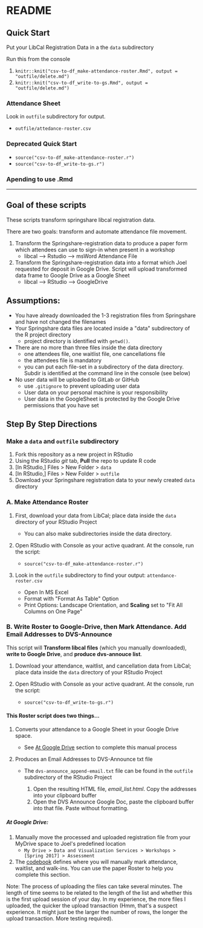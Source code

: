 # README


## Quick Start

Put your LibCal Registration Data in a the `data` subdirectory

Run this from the console
1. `knitr::knit("csv-to-df_make-attendance-roster.Rmd", output = "outfile/delete.md")`
1. `knitr::knit("csv-to-df_write-to-gs.Rmd", output = "outfile/delete.md")`


### Attendance Sheet

Look in `outfile` subdirectory for output.

- `outfile/attedance-roster.csv`

### Deprecated Quick Start

- `source("csv-to-df_make-attendance-roster.r")`
- `source("csv-to-df_write-to-gs.r")`

### Apending to use .Rmd

---

## Goal of these scripts

These scripts transform springshare libcal registration data.

There are two goals: transform and automate attendance file movement.

1. Transform the Springshare-registration data to produce a paper form which attendees can use to sign-in when present in a workshop
    - libcal --> Rstudio --> msWord Attendance File
2. Transform the Springshare-registration data into a format which Joel requested for deposit in Google Drive.  Script will upload transformed data frame to Google Drive as a Google Sheet
    - libcal --> RStudio --> GoogleDrive

## Assumptions:

- You have already downloaded the 1-3 registration files from Springshare and have not changed the filenames
- Your Springshare data files are located inside a "data" subdirectory of the R project directory
    - project directory is identified with `getwd()`.  
- There are no more than three files inside the data directory
    - one attendees file, one waitlist file, one cancellations file
    - the attendees file is mandatory
    - you can put each file-set in a subdirectory of the data directory.  Subdir is identified at the command line in the console (see below)
- No user data will be uploaded to GitLab or GitHub
    - use `.gitignore` to prevent uploading user data
    - User data on your personal machine is your responsibility
    - User data in the GoogleSheet is protected by the Google Drive permissions that you have set


## Step By Step Directions

### Make a `data` and `outfile` subdirectory 

1. Fork this repository as a new project in RStudio
1. Using the RStudio *git* tab, **Pull** the repo to update R code
1. [In RStudio,] Files > New Folder > `data`
1. [In RStudio,] Files > New Folder > `outfile`
1. Download your Springshare registration data to your newly created `data` directory

### A. Make Attendance Roster

1. First, download your data from LibCal; place data inside the `data` directory of your RStudio Project 
    
    - You can also make subdirectories inside the data directory.
        
1. Open RStudio with Console as your active quadrant.  At the console, run the script:

    - `source("csv-to-df_make-attendance-roster.r")`
    
1. Look in the `outfile` subdirectory to find your output:  `attendance-roster.csv`

    - Open In MS Excel
    - Format with "Format As Table" Option
    - Print Options:  Landscape Orientation, and **Scaling** set to "Fit All Columns on One Page"

### B. Write Roster to Google-Drive, then Mark Attendance.  Add Email Addresses to DVS-Announce

This script will **Transform libcal files** (which you manually downloaded), **write to Google Drive**, and **produce dvs-annouce list**.

1. Download your attendance, waitlist, and cancellation data from LibCal; place data inside the `data` directory of your RStudio Project 
        
1. Open RStudio with Console as your active quadrant.  At the console, run the script: 

    - `source("csv-to-df_write-to-gs.r")`



#### This Roster script does two things...

1. Converts your attendance to a Google Sheet in your Google Drive space.  

    - See [At Google Drive](#at-google-drive) section to complete this manual process
        
1. Produces an Email Addresses to DVS-Announce txt file

    - The `dvs-announce_append-email.txt` file can be found in the `outfile` subdirectory of the RStudio Project
    
        1. Open the resulting HTML file, *email_list.html*.  Copy the addresses into your clipboard buffer
        1. Open the DVS Announce Google Doc, paste the clipboard buffer into that file.  Paste without formatting.
        
##### At Google Drive:
1. Manually move the processed and uploaded registration file from your MyDrive space to Joel's predefined location
    - `My Drive > Data and Visualization Services > Workshops > [Spring 2017] > Assessment`
1. The [codebook](https://docs.google.com/document/d/1MzJVkMQhAespElJ-JPT8PotqGPmZesk7FbvVTNv5Fo8/edit) defines where you will manually mark attendance, waitlist, and walk-ins.  You can use the paper Roster to help you complete this section.  

Note: The process of uploading the files can take several minutes.  The length of time seems to be related to the length of the list and whether this is the first upload session of your day.  In my experience, the more files I uploaded, the quicker the upload transaction (Hmm, that's a suspect experience.  It might just be the larger the number of rows, the longer the upload transaction.  More testing required).  



